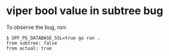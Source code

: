 # viper bool value in subtree bug

To observe the bug, run:

```
$ SPF_PG_DATABASE_SSL=true go run .
from subtree: false
from actual: true
```
